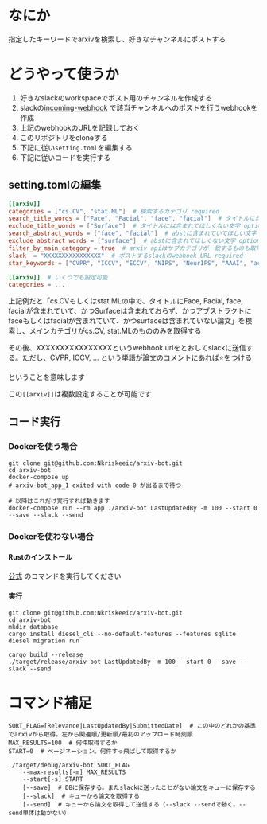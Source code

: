 # なにか

指定したキーワードでarxivを検索し、好きなチャンネルにポストする

# どうやって使うか

1. 好きなslackのworkspaceでポスト用のチャンネルを作成する
1. slackの[incoming-webhook](https://api.slack.com/messaging/webhooks) で該当チャンネルへのポストを行うwebhookを作成
1. 上記のwebhookのURLを記録しておく
1. このリポジトリをcloneする
1. 下記に従い`setting.toml`を編集する
1. 下記に従いコードを実行する


## setting.tomlの編集

```toml
[[arxiv]]
categories = ["cs.CV", "stat.ML"]  # 検索するカテゴリ required
search_title_words = ["Face", "Facial", "face", "facial"]  # タイトルに含まれていてほしい文字 optional
exclude_title_words = ["Surface"]  # タイトルには含まれてほしくない文字 optional
search_abstract_words = ["face", "facial"]  # abstに含まれていてほしい文字 optional
exclude_abstract_words = ["surface"]  # abstに含まれてほしくない文字 optional
filter_by_main_category = true  # arxiv apiはサブカテゴリが一致するものも取得するが、上記で指定したカテゴリがメインカテゴリとして登録されているものだけにフィルタリングする required
slack  = "XXXXXXXXXXXXXXXX"  # ポストするslackのwebhook URL required
star_keywords = ["CVPR", "ICCV", "ECCV", "NIPS", "NeurIPS", "AAAI", "accept"]  # ハイライト対象のワード optional

[[arxiv]]  # いくつでも設定可能
categories = ...
```
上記例だと「cs.CVもしくはstat.MLの中で、タイトルにFace, Facial, face, facialが含まれていて、かつSurfaceは含まれておらず、かつアブストラクトにfaceもしくはfacialが含まれていて、かつsurfaceは含まれていない論文」を検索し、メインカテゴリがcs.CV, stat.MLのもののみを取得する

その後、XXXXXXXXXXXXXXXXというwebhook urlをとおしてslackに送信する。ただし、CVPR, ICCV, ... という単語が論文のコメントにあれば:star:をつける


ということを意味します

この`[[arxiv]]`は複数設定することが可能です

## コード実行

### Dockerを使う場合

```shell script
git clone git@github.com:Nkriskeeic/arxiv-bot.git
cd arxiv-bot
docker-compose up
# arxiv-bot_app_1 exited with code 0 が出るまで待つ

# 以降はこれだけ実行すれば動きます
docker-compose run --rm app ./arxiv-bot LastUpdatedBy -m 100 --start 0 --save --slack --send
```

### Dockerを使わない場合

#### Rustのインストール

[公式](https://www.rust-lang.org/ja/tools/install) のコマンドを実行してください

#### 実行

```shell script
git clone git@github.com:Nkriskeeic/arxiv-bot.git
cd arxiv-bot
mkdir database
cargo install diesel_cli --no-default-features --features sqlite
diesel migration run

cargo build --release
./target/release/arxiv-bot LastUpdatedBy -m 100 --start 0 --save --slack --send
```

# コマンド補足

```shell script
SORT_FLAG=[Relevance|LastUpdatedBy|SubmittedDate]  # この中のどれかの基準でarxivから取得。左から関連順/更新順/最初のアップロード時刻順
MAX_RESULTS=100  # 何件取得するか
START=0  # ページネーション。何件すっ飛ばして取得するか

./target/debug/arxiv-bot SORT_FLAG
    --max-results[-m] MAX_RESULTS
    --start[-s] START
    [--save]  # DBに保存する。またslackに送ったことがない論文をキューに保存する
    [--slack]  # キューから論文を取得する
    [--send]  # キューから論文を取得して送信する（--slack --sendで動く。--send単体は動かない）
```